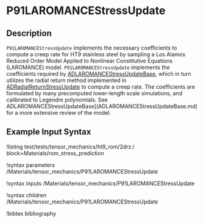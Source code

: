 # P91LAROMANCEStressUpdate

## Description

`P91LAROMANCEStressUpdate` implements the necessary coefficients to compute a creep rate for HT9
stainless steel by sampling a Los Alamos Reduced Order Model Applied to Nonlinear Constitutive
Equations (LAROMANCE) model. `P91LAROMANCEStressUpdate` implements the coefficients required by
[ADLAROMANCEStressUpdateBase](ADLAROMANCEStressUpdateBase.md), which in turn utilizes the radial
return method implemented in [ADRadialReturnStressUpdate](/ADRadialReturnStressUpdate.md) to
compute a creep rate. The coefficients are formulated by many precomputed lower-length scale
simulations, and calibrated to Legendre polynomials. See
ADLAROMANCEStressUpdateBase](ADLAROMANCEStressUpdateBase.md) for a more extensive review of the
model.

## Example Input Syntax

!listing test/tests/tensor_mechanics/ht9_rom/2drz.i block=Materials/rom_stress_prediction

!syntax parameters /Materials/tensor_mechanics/P91LAROMANCEStressUpdate

!syntax inputs /Materials/tensor_mechanics/P91LAROMANCEStressUpdate

!syntax children /Materials/tensor_mechanics/P91LAROMANCEStressUpdate

!bibtex bibliography
